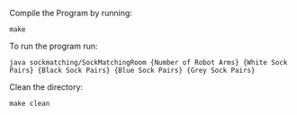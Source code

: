 Compile the Program by running:

    make

To run the program run:

    java sockmatching/SockMatchingRoom {Number of Robot Arms} {White Sock Pairs} {Black Sock Pairs} {Blue Sock Pairs} {Grey Sock Pairs}

Clean the directory:

    make clean
